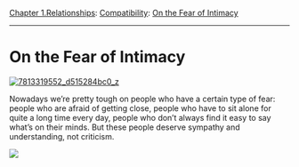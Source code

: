 [Chapter 1.Relationships](https://www.theschooloflife.com/thebookoflife/category/relationships/): [Compatibility](https://www.theschooloflife.com/thebookoflife/category/relationships/compatibility/): [On the Fear of Intimacy](https://www.theschooloflife.com/thebookoflife/the-fear-of-intimacy/)

* * *

# On the Fear of Intimacy

[![7813319552_d515284bc0_z](https://www.theschooloflife.com/thebookoflife/wp-content/uploads/2015/06/7813319552_d515284bc0_z.jpg)](http://www.thebookoflife.org/wp-content/uploads/2015/06/7813319552_d515284bc0_z.jpg)

Nowadays we’re pretty tough on people who have a certain type of fear: people who are afraid of getting close, people who have to sit alone for quite a long time every day, people who don’t always find it easy to say what’s on their minds.&nbsp;But these people deserve sympathy and understanding, not criticism.

[![](https://img.youtube.com/vi/3Rw5i8ZkrNg/0.jpg)](https://www.youtube.com/embed/3Rw5i8ZkrNg '')
